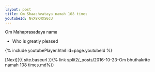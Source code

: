 ```yaml
---
layout: post
title: Om Shaashvataya namah 108 times
youtubeId: NvX8K4XSGcU
---
```

 
 
Om Mahaprasadaya nama 
 
 -  Who is greatly pleased 
 
  
 
  
 
 
 
 
 
 


{% include youtubePlayer.html id=page.youtubeId %}
 
[Next]({{ site.baseurl }}{% link  split2/_posts/2016-10-23-Om bhuthakrite namah  108 times.md%})
 
